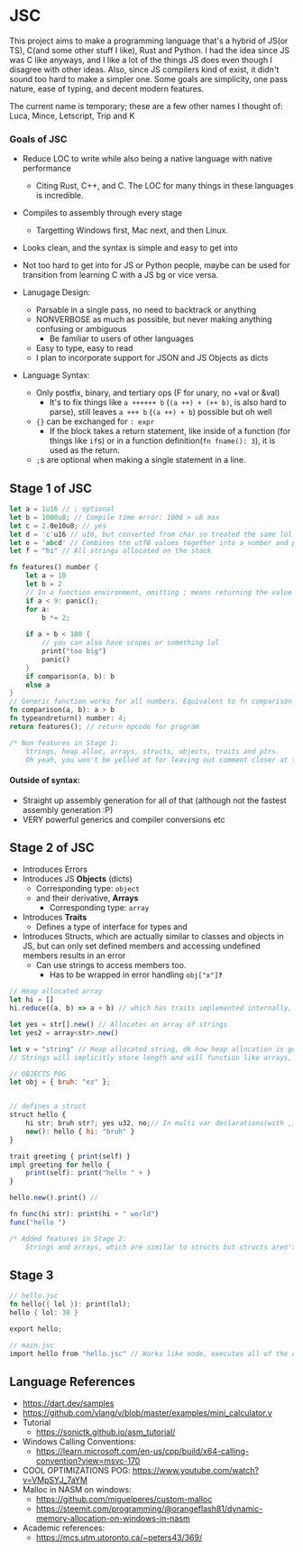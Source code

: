 # JSC

This project aims to make a programming language that's a hybrid of JS(or TS), C(and some other stuff I like), Rust and Python. I had the idea since JS was C like anyways, and I like a lot of the things JS does even though I disagree with other ideas. Also, since JS compilers kind of exist, it didn't sound too hard to make a simpler one.
Some goals are simplicity, one pass nature, ease of typing, and decent modern features.

The current name is temporary; these are a few other names I thought of: Luca, Mince, Letscript, Trip and K

### Goals of JSC

- Reduce LOC to write while also being a native language with native performance
	- Citing Rust, C++, and C. The LOC for many things in these languages is incredible.
- Compiles to assembly through every stage
	- Targetting Windows first, Mac next, and then Linux.
- Looks clean, and the syntax is simple and easy to get into
- Not too hard to get into for JS or Python people, maybe can be used for transition from learning C with a JS bg or vice versa.

- Lanugage Design:
	- Parsable in a single pass, no need to backtrack or anything
	- NONVERBOSE as much as possible, but never making anything confusing or ambiguous
		- Be familiar to users of other languages
	- Easy to type, easy to read
	- I plan to incorporate support for JSON and JS Objects as dicts

- Language Syntax:
	- Only postfix, binary, and tertiary ops (F for unary, no +val or \&val)
		- It's to fix things like `a ++++++ b` (`(a ++) + (++ b)`, is also hard to parse), still leaves `a +++ b` (`(a ++) + b`) possible but oh well
	- `{}` can be exchanged for `: expr`
		- If the block takes a return statement, like inside of a function (for things like `if`s) or in a function definition(`fn fname(): 3`), it is used as the return.
	- `;`s are optional when making a single statement in a line.

## Stage 1 of JSC

```rust
let a = 1u16 // ; optional
let b = 1000u8; // Compile time error: 1000 > u8 max
let c = 2.0e10u8; // yes
let d = 'c'u16 // u16, but converted from char so treated the same lol
let e = 'abcd' // Combines the utf8 values together into a number and puts it in to an int type for now. Complains if it's too big
let f = "hi" // All strings allocated on the stack

fn features() number {
	let a = 10
	let b = 2
	// In a function environment, omitting ; means returning the value except when you declare variables
	if a < 9: panic();
	for a:
		b *= 2;
	
	if a + b < 100 {
		// you can also have scopes or something lol
		print("too big")
		panic()
	}
	if comparison(a, b): b
	else a
}
// Generic function works for all numbers. Equivalent to fn comparison (a number, b number) 
fn comparison(a, b): a > b
fn typeandreturn() number: 4;
return features(); // return opcode for program

/* Non features in Stage 1:
	Strings, heap alloc, arrays, structs, objects, traits and ptrs.
	Oh yeah, you won't be yelled at for leaving out comment closer at the end of the file
```

#### Outside of syntax:
- Straight up assembly generation for all of that (although not the fastest assembly generation :P)
- VERY powerful generics and compiler conversions etc

## Stage 2 of JSC

- Introduces Errors
- Introduces JS **Objects** (dicts)
	- Corresponding type: `object`
	- and their derivative, **Arrays**
		- Corresponding type: `array`
- Introduces **Traits**
	- Defines a type of interface for types and 
- Introduces Structs, which are actually similar to classes and objects in JS, but can only set defined members and accessing undefined members results in an error
	- Can use strings to access members too.
		- Has to be wrapped in error handling <code>obj["x"]**?**</code>

```javascript
// Heap allocated array
let hi = []
hi.reduce((a, b) => a + b) // which has traits implemented internally, also anon funcs!!

let yes = str[].new() // Allocates an array of strings
let yes2 = array<str>.new()

let v = "string" // Heap allocated string, dk how heap allocation is going to work but we will have it :D
// Strings will implicitly store length and will function like arrays, similar to JS. Will hopefully be UTF-8 but we'll see ;-;

// OBJECTS POG
let obj = { bruh: "ez" };


// defines a struct
struct hello {
	hi str; bruh str?; yes u32, no;// In multi var declarations(with ,), the type of the first member's type is assumed for succeeding vars
	new(): hello { hi: "bruh" }
}

trait greeting { print(self) }
impl greeting for hello {
	print(self): print("hello " + )
}

hello.new().print() // 

fn func(hi str): print(hi + " world")
func("hello ")

/* Added features in Stage 2:
	Strings and arrays, which are similar to structs but structs aren't here yet so lol
```

## Stage 3

```rust
// hello.jsc
fn hello({ lol }): print(lol);
hello { lol: 30 }

export hello;

// main.jsc
import hello from "hello.jsc" // Works like node, executes all of the code in hello then proceeds to do it here

```


## Language References

- https://dart.dev/samples
- https://github.com/vlang/v/blob/master/examples/mini_calculator.v
- Tutorial
	- https://sonictk.github.io/asm_tutorial/
- Windows Calling Conventions:
	- https://learn.microsoft.com/en-us/cpp/build/x64-calling-convention?view=msvc-170
- COOL OPTIMIZATIONS POG: https://www.youtube.com/watch?v=VMpSYJ_7aYM
- Malloc in NASM on windows:
	- https://github.com/miguelperes/custom-malloc
	- https://steemit.com/programming/@orangeflash81/dynamic-memory-allocation-on-windows-in-nasm
- Academic references:
	- https://mcs.utm.utoronto.ca/~peters43/369/
